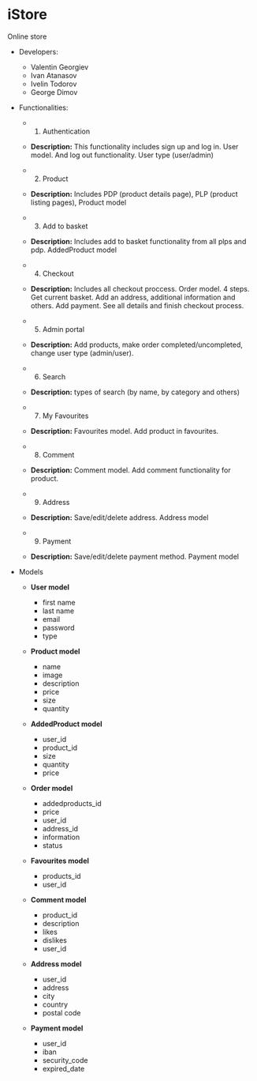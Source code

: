 # iStore

Online store

- Developers:
  * Valentin Georgiev
  * Ivan Atanasov
  * Ivelin Todorov
  * George Dimov

- Functionalities:
  * 1. Authentication
  * **Description:** This functionality includes sign up and log in. User model. And log out functionality. User type (user/admin) 
  
  * 2. Product
  * **Description:** Includes PDP (product details page), PLP (product listing pages), Product model
  
  * 3. Add to basket
  * **Description:** Includes add to basket functionality from all plps and pdp. AddedProduct model
  
  * 4. Checkout
  * **Description:** Includes all checkout proccess. Order model. 4 steps. Get current basket. Add an address, additional information and others. Add payment. See all details and finish checkout process.  
  
  * 5. Admin portal
  * **Description:** Add products, make order completed/uncompleted, change user type (admin/user).
  
  * 6. Search
  * **Description:** types of search (by name, by category and others)
  
  * 7. My Favourites
  * **Description:** Favourites model. Add product in favourites.
  
  * 8. Comment
  * **Description:** Comment model. Add comment functionality for product.
  
  * 9. Address
  * **Description:** Save/edit/delete address. Address model
  
  * 9. Payment
  * **Description:** Save/edit/delete payment method. Payment model
  
  
- Models
  * **User model**
     * first name
     * last name
     * email
     * password
     * type
     
  * **Product model**
    * name
    * image
    * description
    * price
    * size
    * quantity
    
  * **AddedProduct model**
    * user_id
    * product_id
    * size
    * quantity
    * price
  
  * **Order model**
    * addedproducts_id
    * price
    * user_id
    * address_id
    * information
    * status
    
  * **Favourites model**
    * products_id
    * user_id
   
  * **Comment model**
    * product_id
    * description
    * likes
    * dislikes
    * user_id
  
  * **Address model**
    * user_id
    * address
    * city
    * country
    * postal code
  
  * **Payment model**
    * user_id
    * iban
    * security_code
    * expired_date
    
  
    
  

